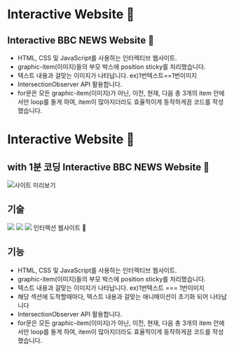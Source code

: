 # Interactive Website 🤩
## Interactive BBC NEWS Website 📰 
- HTML, CSS 및 JavaScript를 사용하는 인터렉티브 웹사이트.
- graphic-item(이미지)들의 부모 박스에 position sticky를 처리했습니다.
- 텍스트 내용과 걸맞는 이미지가 나타납니다. ex)1번텍스트==1번이미지
- IntersectionObserver API 활용합니다.
- for문은 모든 graphic-item(이미지)가 아닌, 이전, 현재, 다음 총 3개의 item 안에서만 loop를 돌게 하여, item이 많아지더라도 효율적이게 동작하게끔 코드를 작성했습니다.

# Interactive Website 🤩 
## with 1분 코딩 Interactive BBC NEWS Website 📰 
![사이트 미리보기](https://user-images.githubusercontent.com/70184893/141324925-db14e702-f9ab-4535-8c25-fadc79041d8f.png)

## 기술
<img src="https://img.shields.io/badge/HTML5-E34F26?style=flat-square&logo=HTML5&logoColor=white"/> <img src="https://img.shields.io/badge/CSS3-1572B6?style=flat-square&logo=CSS3&logoColor=white"/> <img src="https://img.shields.io/badge/JavaScript-F7DF1E?style=flat-square&logo=JavaScript&logoColor=white"/> 인터렉션 웹사이트 💟

## 기능

- HTML, CSS 및 JavaScript를 사용하는 인터렉티브 웹사이트.
- graphic-item(이미지)들의 부모 박스에 position sticky를 처리했습니다.
- 텍스트 내용과 걸맞는 이미지가 나타납니다. ex)1번텍스트 === 1번이미지
- 해당 섹션에 도착할때마다, 텍스트 내용과 걸맞는 애니메이션이 초기화 되어 나타납니다 
- IntersectionObserver API 활용합니다.
- for문은 모든 graphic-item(이미지)가 아닌, 이전, 현재, 다음 총 3개의 item 안에서만 loop를 돌게 하여, item이 많아지더라도 효율적이게 동작하게끔 코드를 작성했습니다.

